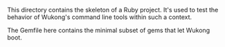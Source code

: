 This directory contains the skeleton of a Ruby project.  It's used to
test the behavior of Wukong's command line tools within such a
context.

The Gemfile here contains the minimal subset of gems that let Wukong
boot.